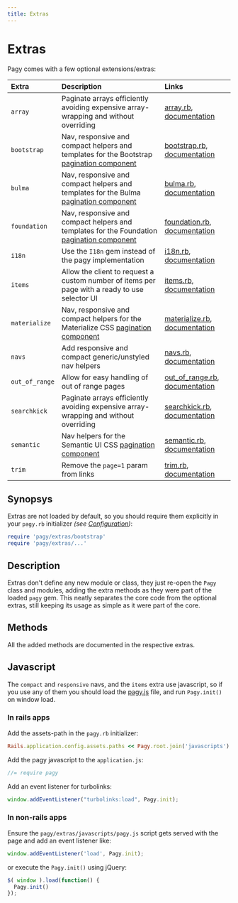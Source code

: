 ```yaml
---
title: Extras
---
```

# Extras

Pagy comes with a few optional extensions/extras:

| Extra          | Description                                                                                                                                         | Links                                                                                                                                   |
| :------------- | :-------------------------------------------------------------------------------------------------------------------------------------------------- | :-------------------------------------------------------------------------------------------------------------------------------------- |
| `array`        | Paginate arrays efficiently avoiding expensive array-wrapping and without overriding                                                                | [array.rb](https://github.com/ddnexus/pagy/blob/master/lib/pagy/extras/array.rb), [documentation](extras/array.md)                      |
| `bootstrap`    | Nav, responsive and compact helpers and templates for the Bootstrap [pagination component](https://getbootstrap.com/docs/4.1/components/pagination) | [bootstrap.rb](https://github.com/ddnexus/pagy/blob/master/lib/pagy/extras/bootstrap.rb), [documentation](extras/bootstrap.md)          |
| `bulma`        | Nav, responsive and compact helpers and templates for the Bulma [pagination component](https://bulma.io/documentation/components/pagination)        | [bulma.rb](https://github.com/ddnexus/pagy/blob/master/lib/pagy/extras/bulma.rb), [documentation](extras/bulma.md)                      |
| `foundation`   | Nav, responsive and compact helpers and templates for the Foundation [pagination component](https://foundation.zurb.com/sites/docs/pagination.html) | [foundation.rb](https://github.com/ddnexus/pagy/blob/master/lib/pagy/extras/foundation.rb), [documentation](extras/foundation.md)       |
| `i18n`         | Use the `I18n` gem instead of the pagy implementation                                                                                               | [i18n.rb](https://github.com/ddnexus/pagy/blob/master/lib/pagy/extras/i81n.rb), [documentation](extras/i18n.md)                         |
| `items`        | Allow the client to request a custom number of items per page with a ready to use selector UI                                                       | [items.rb](https://github.com/ddnexus/pagy/blob/master/lib/pagy/extras/items.rb), [documentation](extras/items.md)                      |
| `materialize`  | Nav, responsive and compact helpers for the Materialize CSS [pagination component](https://materializecss.com/pagination.html)                      | [materialize.rb](https://github.com/ddnexus/pagy/blob/master/lib/pagy/extras/materialize.rb), [documentation](extras/materialize.md)    |
| `navs`         | Add responsive and compact generic/unstyled nav helpers                                                                                             | [navs.rb](https://github.com/ddnexus/pagy/blob/master/lib/pagy/extras/navs.rb), [documentation](extras/navs.md)                         |
| `out_of_range` | Allow for easy handling of out of range pages                                                                                                       | [out_of_range.rb](https://github.com/ddnexus/pagy/blob/master/lib/pagy/extras/out_of_range.rb), [documentation](extras/out_of_range.md) |
| `searchkick`   | Paginate arrays efficiently avoiding expensive array-wrapping and without overriding                                                                | [searchkick.rb](https://github.com/ddnexus/pagy/blob/master/lib/pagy/extras/searchkick.rb), [documentation](extras/searchkick.md)       |
| `semantic`     | Nav helpers for the Semantic UI CSS [pagination component](https://semantic-ui.com/collections/menu.html)                                           | [semantic.rb](https://github.com/ddnexus/pagy/blob/master/lib/pagy/extras/semantic.rb), [documentation](extras/semantic.md)             |
| `trim`         | Remove the `page=1` param from links                                                                                                                | [trim.rb](https://github.com/ddnexus/pagy/blob/master/lib/pagy/extras/trim.rb), [documentation](extras/trim.md)                         |

## Synopsys

Extras are not loaded by default, so you should require them explicitly in your `pagy.rb` initializer _(see [Configuration](how-to.md#global-configuration))_:

```ruby
require 'pagy/extras/bootstrap'
require 'pagy/extras/...'
```

## Description

Extras don't define any new module or class, they just re-open the `Pagy` class and modules, adding the extra methods as they were part of the loaded `pagy` gem. This neatly separates the core code from the optional extras, still keeping its usage as simple as it were part of the core.

## Methods

All the added methods are documented in the respective extras.

## Javascript

The `compact` and `responsive` navs, and the `items` extra use javascript, so if you use any of them you should load the [pagy.js](https://github.com/ddnexus/pagy/blob/master/lib/javascripts/pagy.js) file, and run `Pagy.init()` on window load.

### In rails apps

Add the assets-path in the `pagy.rb` initializer:

```ruby
Rails.application.config.assets.paths << Pagy.root.join('javascripts')
```

Add the pagy javascript to the `application.js`:

```js
//= require pagy
```

Add an event listener for turbolinks:

```js
window.addEventListener("turbolinks:load", Pagy.init);
```

### In non-rails apps

Ensure the `pagy/extras/javascripts/pagy.js` script gets served with the page and add an event listener like:

```js
window.addEventListener('load', Pagy.init);
```

or execute the `Pagy.init()` using jQuery:

```js
$( window ).load(function() {
  Pagy.init()
});
```
